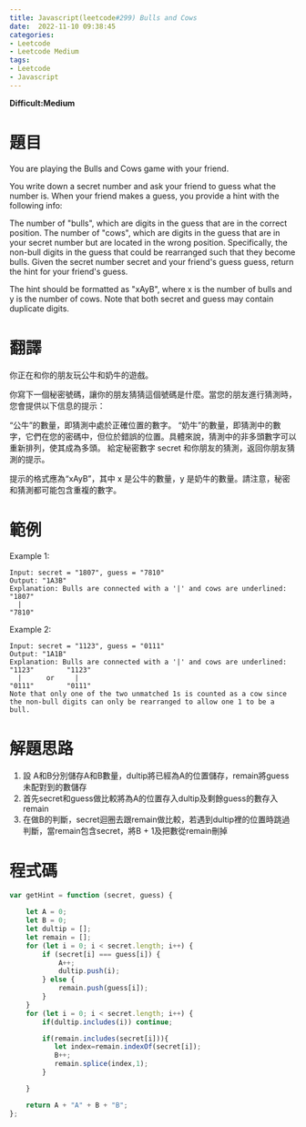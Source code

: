 ```yaml
---
title: Javascript(leetcode#299) Bulls and Cows
date:  2022-11-10 09:38:45
categories: 
- Leetcode 
- Leetcode Medium 
tags:
- Leetcode
- Javascript
---
```


**Difficult:Medium**


# 題目
You are playing the Bulls and Cows game with your friend.

You write down a secret number and ask your friend to guess what the number is. When your friend makes a guess, you provide a hint with the following info:

The number of "bulls", which are digits in the guess that are in the correct position.
The number of "cows", which are digits in the guess that are in your secret number but are located in the wrong position. Specifically, the non-bull digits in the guess that could be rearranged such that they become bulls.
Given the secret number secret and your friend's guess guess, return the hint for your friend's guess.

The hint should be formatted as "xAyB", where x is the number of bulls and y is the number of cows. Note that both secret and guess may contain duplicate digits.
<!--more-->


# 翻譯
你正在和你的朋友玩公牛和奶牛的遊戲。

你寫下一個秘密號碼，讓你的朋友猜猜這個號碼是什麼。當您的朋友進行猜測時，您會提供以下信息的提示：

“公牛”的數量，即猜測中處於正確位置的數字。
“奶牛”的數量，即猜測中的數字，它們在您的密碼中，但位於錯誤的位置。具體來說，猜測中的非多頭數字可以重新排列，使其成為多頭。
給定秘密數字 secret 和你朋友的猜測，返回你朋友猜測的提示。

提示的格式應為“xAyB”，其中 x 是公牛的數量，y 是奶牛的數量。請注意，秘密和猜測都可能包含重複的數字。



# 範例

Example 1:

```
Input: secret = "1807", guess = "7810"
Output: "1A3B"
Explanation: Bulls are connected with a '|' and cows are underlined:
"1807"
  |
"7810"
```


Example 2:

```
Input: secret = "1123", guess = "0111"
Output: "1A1B"
Explanation: Bulls are connected with a '|' and cows are underlined:
"1123"        "1123"
  |      or     |
"0111"        "0111"
Note that only one of the two unmatched 1s is counted as a cow since the non-bull digits can only be rearranged to allow one 1 to be a bull.
```




# 解題思路
1. 設 A和B分別儲存A和B數量，dultip將已經為A的位置儲存，remain將guess未配對到的數儲存
2. 首先secret和guess做比較將為A的位置存入dultip及剩餘guess的數存入remain
3. 在做B的判斷，secret迴圈去跟remain做比較，若遇到dultip裡的位置時跳過判斷，當remain包含secret，將B + 1及把數從remain刪掉

# 程式碼

```javascript
var getHint = function (secret, guess) {

    let A = 0;
    let B = 0;
    let dultip = [];
    let remain = [];
    for (let i = 0; i < secret.length; i++) {
        if (secret[i] === guess[i]) {
            A++;
            dultip.push(i);
        } else {
            remain.push(guess[i]);
        }
    }
    for (let i = 0; i < secret.length; i++) {
        if(dultip.includes(i)) continue;

        if(remain.includes(secret[i])){
           let index=remain.indexOf(secret[i]);
           B++;
           remain.splice(index,1);
        }

    }

    return A + "A" + B + "B";
};
```